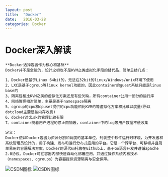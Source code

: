 ```yaml
---
layout: post
title:  "Docker"
date:   2016-03-28
categories: Docker
---
```


# Docker深入解读

```
**Docker选择容器作为核心和基础**
Docker并不是全能的，设计之初也不是KVM之类虚拟化手段的替代品，简单总结几点：

1、Docker是基于Linux 64bit的，无法在32bit的linux/Windows/unix环境下使用
2、LXC是基于cgroup等linux kernel功能的，因此container的guest系统只能是linux base的
3、隔离性相比KVM之类的虚拟化方案还是有些欠缺，所有container公用一部分的运行库
4、网络管理相对简单，主要是基于namespace隔离
5、cgroup的cpu和cpuset提供的cpu功能相比KVM的等虚拟化方案相比难以度量(所以dotcloud主要是按内存收费)
6、docker对disk的管理比较有限
7、container随着用户进程的停止而销毁，container中的log等用户数据不便收集

定义：
Docker使以Docker容器为资源分割和调度的基本单位，封装整个软件运行时环境，为开发者和系统管理员设计的，用于构建、发布和运行分布式应用的平台。它是一个跨平台、可移植并且简单易用的容器解决方案。Docker的源代码托管在Github上，基于Go语言开发并遵循apache 2.0协议。Docker可在容器内部快速自动化部署应用，并通过操作系统内核技术（namespaces、cgroups）为容器提供资源隔离与安全保障。
```

![CSDN图标](http://imgtech.gmw.cn/attachement/jpg/site2/20111223/f04da22d7ba7105e1d7507.jpg "这是CSDN的图标")
![CSDN图标](https://github.com/xuzonghao/xuzonghao.github.io/blob/master/_posts/docker/png/1-3.png?raw=true "这是CSDN的图标")


